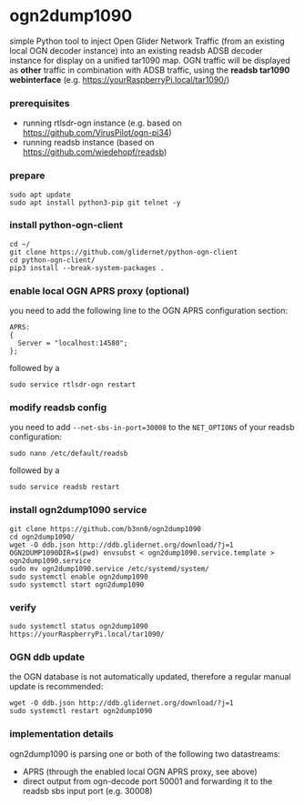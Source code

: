 # ogn2dump1090
simple Python tool to inject Open Glider Network Traffic (from an existing local OGN decoder instance) into an existing readsb ADSB decoder instance for display on a unified tar1090 map. OGN traffic will be displayed as **other** traffic in combination with ADSB traffic, using the **readsb tar1090 webinterface** (e.g. https://yourRaspberryPi.local/tar1090/)

### prerequisites
- running rtlsdr-ogn instance (e.g. based on https://github.com/VirusPilot/ogn-pi34)
- running readsb instance (based on https://github.com/wiedehopf/readsb)

### prepare
```
sudo apt update
sudo apt install python3-pip git telnet -y
```

### install python-ogn-client
```
cd ~/
git clone https://github.com/glidernet/python-ogn-client
cd python-ogn-client/
pip3 install --break-system-packages .
```

### enable local OGN APRS proxy (optional)
you need to add the following line to the OGN APRS configuration section:
```
APRS:
{
  Server = "localhost:14580";
};
```
followed by a
```
sudo service rtlsdr-ogn restart
```

### modify readsb config
you need to add `--net-sbs-in-port=30008` to the `NET_OPTIONS` of your readsb configuration:
```
sudo nano /etc/default/readsb
```
followed by a
```
sudo service readsb restart
```

### install ogn2dump1090 service
```
git clone https://github.com/b3nn0/ogn2dump1090
cd ogn2dump1090/
wget -O ddb.json http://ddb.glidernet.org/download/?j=1
OGN2DUMP1090DIR=$(pwd) envsubst < ogn2dump1090.service.template > ogn2dump1090.service
sudo mv ogn2dump1090.service /etc/systemd/system/
sudo systemctl enable ogn2dump1090
sudo systemctl start ogn2dump1090
```

### verify
```
sudo systemctl status ogn2dump1090
https://yourRaspberryPi.local/tar1090/
```

### OGN ddb update
the OGN database is not automatically updated, therefore a regular manual update is recommended:
```
wget -O ddb.json http://ddb.glidernet.org/download/?j=1
sudo systemctl restart ogn2dump1090
```

### implementation details
ogn2dump1090 is parsing one or both of the following two datastreams:
- APRS (through the enabled local OGN APRS proxy, see above)
- direct output from ogn-decode port 50001
and forwarding it to the readsb sbs input port (e.g. 30008)
